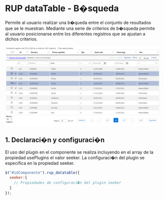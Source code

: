 # RUP dataTable - B�squeda

Permite al usuario realizar una b�queda entre el conjunto de resultados que se le muestran. Mediante una serie de criterios de b�squeda permite al usuario posicionarse entre los diferentes registros que se ajustan a dichos criterios.

![Imagen 1](img/rup.datatable.search_1.png)

## 1. Declaraci�n y configuraci�n

El uso del plugin en el componente se realiza incluyendo en el array de la propiedad usePlugins el valor seeker. La configuraci�n del plugin se especifica en la propiedad seeker.

```js
$("#idComponente").rup_datatable({
  seeker:{
    // Propiedades de configuraci�n del plugin seeker
  }
});
```
